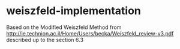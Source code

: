 # weiszfeld-implementation
Based on the Modified Weiszfeld Method from  http://ie.technion.ac.il/Home/Users/becka/Weiszfeld_review-v3.pdf described up to the section 6.3
